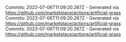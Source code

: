 Commits: 2023-07-06T11:09:20.267Z - Generated via https://github.com/marketplace/actions/artificial-grass
<br>
Commits: 2023-07-06T11:09:20.267Z - Generated via https://github.com/marketplace/actions/artificial-grass
<br>
Commits: 2023-07-06T11:09:20.267Z - Generated via https://github.com/marketplace/actions/artificial-grass
<br>
